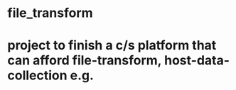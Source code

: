 # file_transform
# project to finish a c/s platform that can afford file-transform, host-data-collection e.g.
